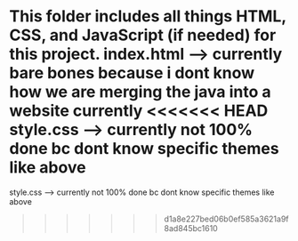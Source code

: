 This folder includes all things HTML, CSS, and JavaScript (if needed) for this project. 
index.html --> currently bare bones because i dont know how we are merging the java into a website currently
<<<<<<< HEAD
style.css --> currently not 100% done bc dont know specific themes like above
=======
style.css --> currently not 100% done bc dont know specific themes like above
>>>>>>> d1a8e227bed06b0ef585a3621a9f8ad845bc1610
